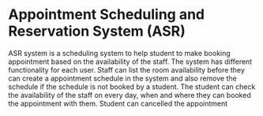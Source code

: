 # Appointment Scheduling and Reservation System (ASR)
ASR system is a scheduling system to help student to make booking appointment based on the availability of the staff.
The system has different functionality for each user. Staff can list the room availability before they can create
a appointment schedule in the system and also remove the schedule if the schedule is not booked by a student.
The student can check the availability of the staff on every day, when and where they can booked the appointment with them.
Student can cancelled the appointment
